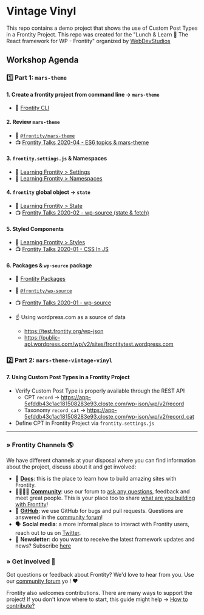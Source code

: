 # Vintage Vinyl

This repo contains a demo project that shows the use of Custom Post Types in a Frontity Project. This repo was created for the "Lunch & Learn 🍱 The React framework for WP - Frontity" organized by [WebDevStudios](https://webdevstudios.com/)


## Workshop Agenda

### 1️⃣ Part 1: `mars-theme`

#### 1. Create a frontity project from command line → `mars-theme`

- 📕 [Frontity CLI](https://docs.frontity.org/frontity-cli)

#### 2. Review `mars-theme`

- 📕 [`@frontity/mars-theme`](https://docs.frontity.org/frontity-themes/frontity-mars-theme)
- 📺 [Frontity Talks 2020-04 - ES6 topics & mars-theme](https://www.youtube.com/watch?v=e6n1j4gwFjQ&t=1672s)

#### 3. `frontity.settings.js` & Namespaces

- 📕 [Learning Frontity > Settings](https://docs.frontity.org/learning-frontity/settings) 
- 📕 [Learning Frontity > Namespaces](https://docs.frontity.org/learning-frontity/namespaces) 

#### 4. `frontity` global object → `state`

- 📕 [Learning Frontity > State](https://docs.frontity.org/learning-frontity/state)
- 📺 [Frontity Talks 2020-02 - wp-source (state & fetch)](https://www.youtube.com/watch?v=eW5xZlpcqQk&t=1073s)


#### 5. Styled Components

- 📕 [Learning Frontity > Styles](https://docs.frontity.org/learning-frontity/styles)
- 📺 [Frontity Talks 2020-01 - CSS In JS](https://www.youtube.com/watch?v=e-_66W8pfdY&t=1609s)

#### 6. Packages & `wp-source` package

- 📕 [Frontity Packages](https://docs.frontity.org/api-reference-1)
- 📕 [`@frontity/wp-source`](https://docs.frontity.org/api-reference-1/wordpress-source)
- 📺 [Frontity Talks 2020-01 - wp-source](https://www.youtube.com/watch?v=e-_66W8pfdY&t=96s)

- ☝️ Using wordpress.com as a source of data 
    * https://test.frontity.org/wp-json
    * https://public-api.wordpress.com/wp/v2/sites/frontitytest.wordpress.com

### 2️⃣ Part 2: `mars-theme-vintage-vinyl`

#### 7. Using Custom Post Types in a Frontity Project

- Verify Custom Post Type is properly available through the REST API
  - CPT `record` → https://app-5efddb43c1ac181508283e93.closte.com/wp-json/wp/v2/record
  - Taxonomy `record_cat` → https://app-5efddb43c1ac181508283e93.closte.com/wp-json/wp/v2/record_cat
- Define CPT in Frontity Project via `frontity.settings.js`


---

### » Frontity Channels 🌎

We have different channels at your disposal where you can find information about the project, discuss about it and get involved:

- 📖 **[Docs](https://docs.frontity.org)**: this is the place to learn how to build amazing sites with Frontity.
- 👨‍👩‍👧‍👦 **[Community](https://community.frontity.org/)**: use our forum to [ask any questions](https://community.frontity.org/c/dev-talk-questions), feedback and meet great people. This is your place too to share [what are you building with Frontity](https://community.frontity.org/c/showcases)!
- 🐞 **[GitHub](https://github.com/frontity/frontity)**: we use GitHub for bugs and pull requests. Questions are answered in the [community forum](https://community.frontity.org/)!
- 🗣 **Social media**: a more informal place to interact with Frontity users, reach out to us on [Twitter](https://twitter.com/frontity).
- 💌 **Newsletter**: do you want to receive the latest framework updates and news? Subscribe [here](https://frontity.org/)

### » Get involved 🤗

Got questions or feedback about Frontity? We'd love to hear from you. Use our [community forum](https://community.frontity.org) yo ! ❤️

Frontity also welcomes contributions. There are many ways to support the project! If you don't know where to start, this guide might help → [How to contribute?](https://docs.frontity.org/contributing/how-to-contribute)
